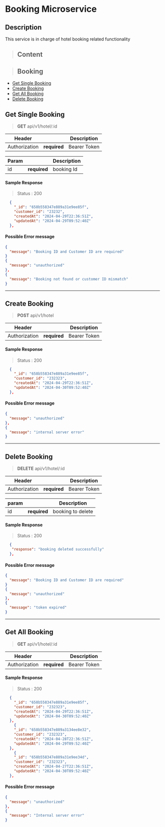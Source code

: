 # Booking Microservice

## Description

This service is in charge of hotel booking related functionality

> ## Content

> ## Booking

- [Get Single Booking](#get-single-booking)
- [Create Booking](#create-booking)
- [Get All Booking](#get-all-booking)
- [Delete Booking](#delete-booking)

## Get Single Booking

> **GET** api/v1/hotel/:id

| Header        |              | Description  |
| ------------- | ------------ | ------------ |
| Authorization | **required** | Bearer Token |

| Param |              | Description |
| ----- | ------------ | ----------- |
| id    | **required** | booking Id  |

#### Sample Response

> Status : 200

```json
  {
    "_id": "658b558347e889a31e9ee85f",
    "customer_id": "23232",
    "createdAt": "2024-04-29T22:36:51Z",
    "updatedAt": "2024-04-29T09:52:40Z"
  },
```

#### Possible Error message

```json
{
  "message": "Booking ID and Customer ID are required"
}
{
  "message": "unauthorized"
},
{
  "message": "Booking not found or customer ID mismatch"
}
```

---

## Create Booking

> **POST** api/v1/hotel

| Header        |              | Description  |
| ------------- | ------------ | ------------ |
| Authorization | **required** | Bearer Token |


#### Sample Response

> Status : 200

```json
  {
    "_id": "658b558347e889a31e9ee85f",
    "customer_id": "232323",
    "createdAt": "2024-04-29T22:36:51Z",
    "updatedAt": "2024-04-30T09:52:40Z"
  },
```

#### Possible Error message

```json
{
  "message": "unauthorized"
},
{
  "message": "internal server error"
}
```
---

## Delete Booking

> **DELETE** api/v1/hotel/:id

| Header        |              | Description  |
| ------------- | ------------ | ------------ |
| Authorization | **required** | Bearer Token |

| param |              | Description       |
| ----- | ------------ | ----------------- |
| id    | **required** | booking to delete |

#### Sample Response

> Status : 200

```json
  {
   "response": "booking deleted successfully"
  },
```

#### Possible Error message

```json
{
  "message": "Booking ID and Customer ID are required"
}
{
  "message": "unauthorized"
},
{
  "message": "token expired"
}
```

---

## Get All Booking

> **GET** api/v1/hotel/:id

| Header        |              | Description  |
| ------------- | ------------ | ------------ |
| Authorization | **required** | Bearer Token |


#### Sample Response

> Status : 200

```json
  {
    "_id": "658b558347e889a31e9ee85f",
    "customer_id": "232323",
    "createdAt": "2024-04-29T22:36:51Z",
    "updatedAt": "2024-04-30T09:52:40Z"
  },
    {
    "_id": "658b558347e889a3134ee8e32",
    "customer_id": "232323",
    "createdAt": "2024-04-28T22:36:51Z",
    "updatedAt": "2024-04-29T09:52:40Z"
  },
    {
    "_id": "658b558347e889a31e9ee34d",
    "customer_id": "232323",
    "createdAt": "2024-04-27T22:36:51Z",
    "updatedAt": "2024-04-30T09:52:40Z"
  },
```

#### Possible Error message

```json
{
  "message": "unauthorized"
},
{
  "message": "Internal server error"
}
```

